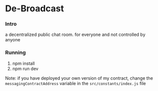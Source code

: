 # De-Broadcast

### Intro

a decentralized public chat room. for everyone and not controlled by anyone

### Running

1. npm install
2. npm run dev

Note: if you have deployed your own version of my contract, change the `messagingContractAddress` variable in the `src/constants/index.js` file

